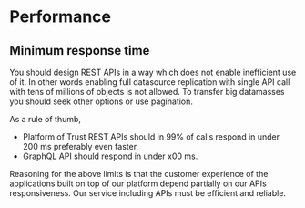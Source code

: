 # Performance

## Minimum response time

You should design REST APIs in a way which does not enable inefficient use of it. In other words enabling full datasource replication with single API call with tens of millions of objects is not allowed. To transfer big datamasses you should seek other options or use pagination. 

As a rule of thumb, 

* Platform of Trust REST APIs should in 99% of calls respond in under 200 ms preferably even faster. 
* GraphQL API should respond in under x00 ms. 

Reasoning for the above limits is that the customer experience of the applications built on top of our platform depend partially on our APIs responsiveness. Our service including APIs must be efficient and reliable. 

